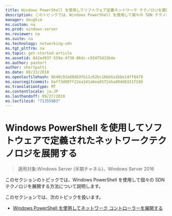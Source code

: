 ```yaml
---
title: Windows PowerShell を使用してソフトウェア定義ネットワーク テクノロジを展開する
description: このトピックでは、Windows PowerShell を使用して個々の SDN テクノロジを展開する方法に関する情報へのリンクを示します。
manager: dougkim
ms.custom: na
ms.prod: windows-server
ms.reviewer: na
ms.suite: na
ms.technology: networking-sdn
ms.tgt_pltfrm: na
ms.topic: get-started-article
ms.assetid: 842ed937-559a-4f30-86dc-c93475433b4e
ms.author: pashort
author: shortpatti
ms.date: 08/23/2018
ms.openlocfilehash: 8b40c93a60d63fb11c62bc18bb5a1bbe14ff8479
ms.sourcegitcommit: 6aff3d88ff22ea141a6ea6572a5ad8dd6321f199
ms.translationtype: MT
ms.contentlocale: ja-JP
ms.lasthandoff: 09/27/2019
ms.locfileid: "71355983"
---
```

# <a name="deploy-software-defined-network-technologies-using-windows-powershell"></a>Windows PowerShell を使用してソフトウェアで定義されたネットワークテクノロジを展開する

>適用対象:Windows Server (半期チャネル)、Windows Server 2016

このセクションのトピックでは、Windows PowerShell を使用して個々の SDN テクノロジを展開する方法について説明します。  
  
このセクションでは、次のトピックを扱います。  
  
-   [Windows PowerShell を使用してネットワーク コントローラーを展開する](Deploy-Network-Controller-using-Windows-PowerShell.md)  
  
 
  


